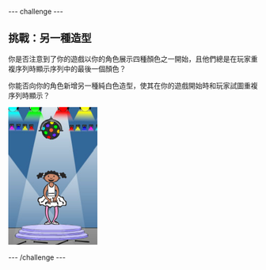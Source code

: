 --- challenge ---
## 挑戰：另一種造型
你是否注意到了你的遊戲以你的角色展示四種顏色之一開始，且他們總是在玩家重複序列時顯示序列中的最後一個顏色？

你能否向你的角色新增另一種純白色造型，使其在你的遊戲開始時和玩家試圖重複序列時顯示？

![screenshot](images/colour-white.png)

--- /challenge ---
